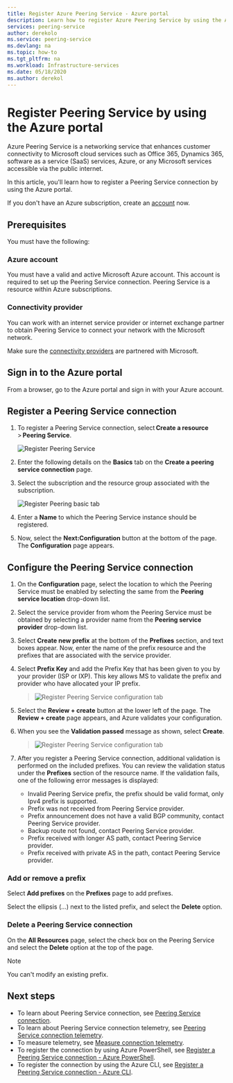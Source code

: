 ```yaml
---
title: Register Azure Peering Service - Azure portal
description: Learn how to register Azure Peering Service by using the Azure portal
services: peering-service
author: derekolo
ms.service: peering-service
ms.devlang: na
ms.topic: how-to
ms.tgt_pltfrm: na
ms.workload: Infrastructure-services
ms.date: 05/18/2020
ms.author: derekol
---
```


# Register Peering Service by using the Azure portal

Azure Peering Service is a networking service that enhances customer connectivity to Microsoft cloud services such as Office 365, Dynamics 365, software as a service (SaaS) services, Azure, or any Microsoft services accessible via the public internet.

In this article, you'll learn how to register a Peering Service connection by using the Azure portal.

If you don't have an Azure subscription, create an [account](https://azure.microsoft.com/free/?WT.mc_id=A261C142F) now.

> 

## Prerequisites

You must have the following:

### Azure account

You must have a valid and active Microsoft Azure account. This account is required to set up the Peering Service connection. Peering Service is a resource within Azure subscriptions. 

### Connectivity provider

You can work with an internet service provider or internet exchange partner to obtain Peering Service to connect your network with the Microsoft network.

Make sure the [connectivity providers](location-partners.md) are partnered with Microsoft.



## Sign in to the Azure portal

From a browser, go to the Azure portal and sign in with your Azure account.

## Register a Peering Service connection

1. To register a Peering Service connection, select **Create a resource** > **Peering Service**.

    ![Register Peering Service](./media/peering-service-portal/peering-servicecreate.png)
1. Enter the following details on the **Basics** tab on the **Create a peering service connection** page.

 
1. Select the subscription and the resource group associated with the subscription.

   ![Register Peering basic tab](./media/peering-service-portal/peering-servicebasics.png)

1. Enter a **Name** to which the Peering Service instance should be registered.
 
1. Now, select the **Next:Configuration** button at the bottom of the page. The **Configuration** page appears.

## Configure the Peering Service connection

1. On the **Configuration** page, select the location to which the Peering Service must be enabled by selecting the same from the **Peering service location** drop-down list.

1. Select the service provider from whom the Peering Service must be obtained by selecting a provider name from the **Peering service provider** drop-down list.
 
1. Select **Create new prefix** at the bottom of the **Prefixes** section, and text boxes appear. Now, enter the name of the prefix resource and the prefixes that are associated with the service provider.

1. Select **Prefix Key** and add the Prefix Key that has been given to you by your provider (ISP or IXP). This key allows MS to validate the prefix and provider who have allocated your IP prefix.
   > ![Register Peering Service configuration tab](./media/peering-service-portal/peering-serviceconfiguration.png)

1. Select the **Review + create** button at the lower left of the page. The **Review + create** page appears, and Azure validates your configuration.
    

1. When you see the **Validation passed** message as shown, select **Create**.

   > ![Register Peering Service configuration tab](./media/peering-service-portal/peering-service-prefix.png)


1. After you register a Peering Service connection, additional validation is performed on the included prefixes. You can review the validation status under the **Prefixes** section of the resource name. If the validation fails, one of the following error messages is displayed:

   - Invalid Peering Service prefix, the prefix should be valid format, only Ipv4 prefix is supported.
   - Prefix was not received from Peering Service provider.
   - Prefix announcement does not have a valid BGP community,  contact Peering Service provider.
   - Backup route not found, contact Peering Service provider.
   - Prefix received with longer AS path, contact Peering Service provider.
   - Prefix received with private AS in the path, contact Peering Service provider.

### Add or remove a prefix

Select **Add prefixes** on the **Prefixes** page to add prefixes.

Select the ellipsis (...) next to the listed prefix, and select the **Delete** option.

### Delete a Peering Service connection

On the **All Resources** page, select the check box on the Peering Service and select the **Delete** option at the top of the page.

> [!NOTE]
> You can't modify an existing prefix.
>

## Next steps

- To learn about Peering Service connection, see [Peering Service connection](connection.md).
- To learn about Peering Service connection telemetry, see [Peering Service connection telemetry](connection-telemetry.md).
- To measure telemetry, see [Measure connection telemetry](measure-connection-telemetry.md).
- To register the connection by using Azure PowerShell, see [Register a Peering Service connection - Azure PowerShell](powershell.md).
- To register the connection by using the Azure CLI, see [Register a Peering Service connection - Azure CLI](cli.md).
